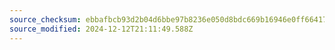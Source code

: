 ```yaml
---
source_checksum: ebbafbcb93d2b04d6bbe97b8236e050d8bdc669b16946e0ff664172ae0dd9672
source_modified: 2024-12-12T21:11:49.588Z
---
```


